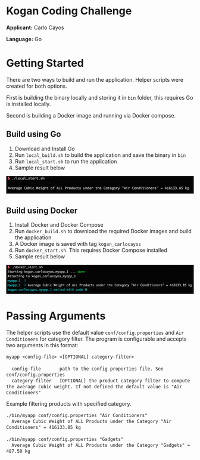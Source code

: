 # Kogan Coding Challenge

**Applicant:** Carlo Cayos

**Language:** Go

# Getting Started
There are two ways to build and run the application. Helper scripts were created for both options.

First is building the binary locally and storing it in `bin` folder, this requires Go is installed locally.
 
Second is building a Docker image and running via Docker compose.

## Build using Go
1. Download and Install Go
2. Run `local_build.sh` to build the application and save the binary in `bin`
3. Run `local_start.sh` to run the application
4. Sample result below

![Local Run Result](./_misc/local_run_app_result.png)

## Build using Docker
1. Install Docker and Docker Compose
2. Run `docker_build.sh` to download the required Docker images and build the application
4. A Docker image is saved with tag `kogan_carlocayos`
5. Run `docker_start.sh`. This requires Docker Compose installed
6. Sample result below

![Docker Compose Run Result](./_misc/docker_run_app_result.png)

# Passing Arguments
The helper scripts use the default value `conf/config.properties` and `Air Conditioners` for category filter. 
The program is configurable and accepts two arguments in this format:

```shell script
myapp <config-file> <[OPTIONAL] category-filter>

  config-file       path to the config properties file. See conf/config.properties
  category-filter   [OPTIONAL] the product category filter to compute the average cubic weight. If not defined the default value is "Air Conditioners"  
```

Example filtering products with specified category.
```shell script
./bin/myapp conf/config.properties "Air Conditioners"
  Average Cubic Weight of ALL Products under the Category "Air Conditioners" = 416133.85 kg

./bin/myapp conf/config.properties "Gadgets"
  Average Cubic Weight of ALL Products under the Category "Gadgets" = 487.50 kg
```


